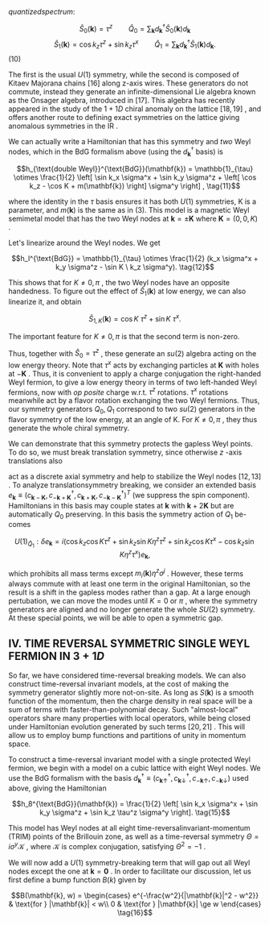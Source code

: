 $quantized spectrum:$ 

$$\hat{S}_0(\mathbf{k}) = \tau^z \qquad \hat{Q}_0 = \sum_{\mathbf{k}} d_{\mathbf{k}}^\dagger \hat{S}_0(\mathbf{k}) d_{\mathbf{k}}$$
$$\hat{S}_1(\mathbf{k}) = \cos k_z \tau^z + \sin k_z \tau^x \qquad \hat{Q}_1 = \sum_{\mathbf{k}} d_{\mathbf{k}}^\dagger \hat{S}_1(\mathbf{k}) d_{\mathbf{k}}.$$
(10)

The first is the usual  $U(1)$  symmetry, while the second is composed of Kitaev Majorana chains [16] along z-axis wires. These generators do not commute, instead they generate an infinite-dimensional Lie algebra known as the Onsager algebra, introduced in [17]. This algebra has recently appeared in the study of the  $1+1D$  chiral anomaly on the lattice  $[18, 19]$ , and offers another route to defining exact symmetries on the lattice giving anomalous symmetries in the  $\text{IR}$ .

We can actually write a Hamiltonian that has this symmetry and  $two$  Weyl nodes, which in the BdG formalism above (using the  $d_{\mathbf{k}}^{\dagger}$  basis) is

$$h_{\text{double Weyl}}^{\text{BdG}}(\mathbf{k}) = \mathbb{1}_{\tau} \otimes \frac{1}{2} \left[ \sin k_x \sigma^x + \sin k_y \sigma^z + \left[ \cos k_z - \cos K + m(\mathbf{k}) \right] \sigma^y \right] , \tag{11}$$

where the identity in the  $\tau$  basis ensures it has both  $U(1)$ symmetries, K is a parameter, and  $m(\mathbf{k})$  is the same as in (3). This model is a magnetic Weyl semimetal model that has the two Weyl nodes at  $\mathbf{k} = \pm \mathbf{K}$  where  $\mathbf{K} = (0, 0, K)$ .

Let's linearize around the Weyl nodes. We get

$$h_l^{\text{BdG}} = \mathbb{1}_{\tau} \otimes \frac{1}{2} (k_x \sigma^x + k_y \sigma^z - \sin K \ k_z \sigma^y). \tag{12}$$

This shows that for  $K \neq 0, \pi$ , the two Weyl nodes have an opposite handedness. To figure out the effect of  $\hat{S}_1(\mathbf{k})$ at low energy, we can also linearize it, and obtain

$$\hat{S}_{1,K}(\mathbf{k}) = \cos K \ \tau^z + \sin K \ \tau^x. \tag{13}$$

The important feature for  $K \neq 0, \pi$  is that the second term is non-zero.

Thus, together with  $\hat{S}_0 = \tau^z$ , these generate an  $su(2)$ algebra acting on the low energy theory. Note that  $\tau^x$ acts by exchanging particles at  $\mathbf{K}$  with holes at  $-\mathbf{K}$ . Thus, it is convenient to apply a charge conjugation the right-handed Weyl fermion, to give a low energy theory in terms of two left-handed Weyl fermions, now with  $op$ *posite* charge w.r.t.  $\tau^z$  rotations.  $\tau^x$  rotations meanwhile act by a flavor rotation exchanging the two Weyl fermions. Thus, our symmetry generators  $Q_0, Q_1$  correspond to two  $su(2)$  generators in the flavor symmetry of the low energy, at an angle of K. For  $K \neq 0, \pi$ , they thus generate the whole chiral symmetry.

We can demonstrate that this symmetry protects the gapless Weyl points. To do so, we must break translation symmetry, since otherwise  $z$ -axis translations also

act as a discrete axial symmetry and help to stabilize the Weyl nodes  $[12, 13]$ . To analyze translationsymmetry breaking, we consider an extended basis  $e_{\mathbf{k}} \equiv (c_{\mathbf{k}-\mathbf{K}}, c^{\dagger}_{-\mathbf{k}+\mathbf{K}}, c_{\mathbf{k}+\mathbf{K}}, c^{\dagger}_{-\mathbf{k}-\mathbf{K}})^{T}$  (we suppress the spin component). Hamiltonians in this basis may couple states at  $\mathbf{k}$  with  $\mathbf{k} + 2\mathbf{K}$  but are automatically  $Q_0$ preserving. In this basis the symmetry action of  $Q_1$  be- $\text{comes}$ 

$$U(1)_{\hat{Q}_1} : \delta e_{\mathbf{k}} = i(\cos k_z \cos K \tau^z + \sin k_z \sin K \eta^z \tau^z + \sin k_z \cos K \tau^x - \cos k_z \sin K \eta^z \tau^x) e_{\mathbf{k}}, \tag{14}$$

which prohibits all mass terms except  $m_i(\mathbf{k})\eta^z\sigma^j$ . However, these terms always commute with at least one term in the original Hamiltonian, so the result is a shift in the gapless modes rather than a gap. At a large enough pertubation, we can move the modes until  $K = 0$  or  $\pi$ , where the symmetry generators are aligned and no longer generate the whole  $SU(2)$  symmetry. At these special points, we will be able to open a symmetric gap.

## IV. TIME REVERSAL SYMMETRIC SINGLE WEYL FERMION IN $3+1D$

So far, we have considered time-reversal breaking models. We can also construct time-reversal invariant models, at the cost of making the symmetry generator slightly more not-on-site. As long as  $S(\mathbf{k})$  is a smooth function of the momentum, then the charge density in real space will be a sum of terms with faster-than-polynomial decay. Such "almost-local" operators share many properties with local operators, while being closed under Hamiltonian evolution generated by such terms  $[20, 21]$ . This will allow us to employ bump functions and partitions of unity in momentum space.

To construct a time-reversal invariant model with a single protected Weyl fermion, we begin with a model on a cubic lattice with eight Weyl nodes. We use the BdG formalism with the basis  $d_{\mathbf{k}}^{\dagger} \equiv (c_{\mathbf{k}\uparrow}^{\dagger}, c_{\mathbf{k}\downarrow}^{\dagger}, c_{-\mathbf{k}\uparrow}, c_{-\mathbf{k}\downarrow})$  used above, giving the Hamiltonian

$$h_8^{\text{BdG}}(\mathbf{k}) = \frac{1}{2} \left[ \sin k_x \sigma^x + \sin k_y \sigma^z + \sin k_z \tau^z \sigma^y \right]. \tag{15}$$

This model has Weyl nodes at all eight time-reversalinvariant-momentum (TRIM) points of the Brillouin zone, as well as a time-reversal symmetry  $\Theta = i\sigma^y \mathcal{K}$ , where  $\mathcal{K}$  is complex conjugation, satisfying  $\Theta^2 = -1$ .

We will now add a  $U(1)$  symmetry-breaking term that will gap out all Weyl nodes except the one at  $\mathbf{k} = \mathbf{0}$ . In order to facilitate our discussion, let us first define a bump function  $B(k)$  given by

$$B(\mathbf{k}, w) = \begin{cases} e^{-\frac{w^2}{|\mathbf{k}|^2 - w^2}} & \text{for } |\mathbf{k}| < w\\ 0 & \text{for } |\mathbf{k}| \ge w \end{cases} \tag{16}$$
